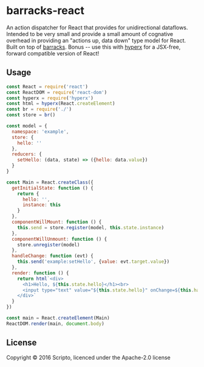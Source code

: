 # barracks-react

An action dispatcher for React that provides for unidirectional dataflows.
Intended to be very small and provide a small amount of cognative overhead in
providing an "actions up, data down" type model for React. Built on top of
[barracks](https://github.com/yoshuawuyts/barracks). Bonus -- use this with
[hyperx](https://github.com/substack/hyperx) for a JSX-free, forward compatible
version of React!

## Usage
```js
const React = require('react')
const ReactDOM = require('react-dom')
const hyperx = require('hyperx')
const html = hyperx(React.createElement)
const br = require('./')
const store = br()

const model = {
  namespace: 'example',
  store: {
    hello: ''
  },
  reducers: {
    setHello: (data, state) => ({hello: data.value})
  }
}

const Main = React.createClass({
  getInitialState: function () {
    return {
      hello: '',
      instance: this
    }
  },
  componentWillMount: function () {
    this.send = store.register(model, this.state.instance)
  },
  componentWillUnmount: function () {
    store.unregister(model)
  },
  handleChange: function (evt) {
    this.send('example:setHello', {value: evt.target.value})
  },
  render: function () {
    return html`<div>
      <h1>Hello, ${this.state.hello}</h1><br>
      <input type="text" value="${this.state.hello}" onChange=${this.handleChange} />
    </div>`
  }
})

const main = React.createElement(Main)
ReactDOM.render(main, document.body)
```

## License
Copyright © 2016 Scripto, licenced under the Apache-2.0 license
